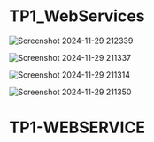 # TP1_WebServices




![Screenshot 2024-11-29 212339](https://github.com/user-attachments/assets/e4d17461-20fa-480b-b3c0-550108f4cbb9)


![Screenshot 2024-11-29 211337](https://github.com/user-attachments/assets/9e222e61-3161-436d-b6d0-038f95c63ce0)


![Screenshot 2024-11-29 211314](https://github.com/user-attachments/assets/44c476f8-07c1-472e-80bb-5e2e6e49d103)


![Screenshot 2024-11-29 211350](https://github.com/user-attachments/assets/9544ee0d-0828-4aae-9209-5b661e34990e)
# TP1-WEBSERVICE
